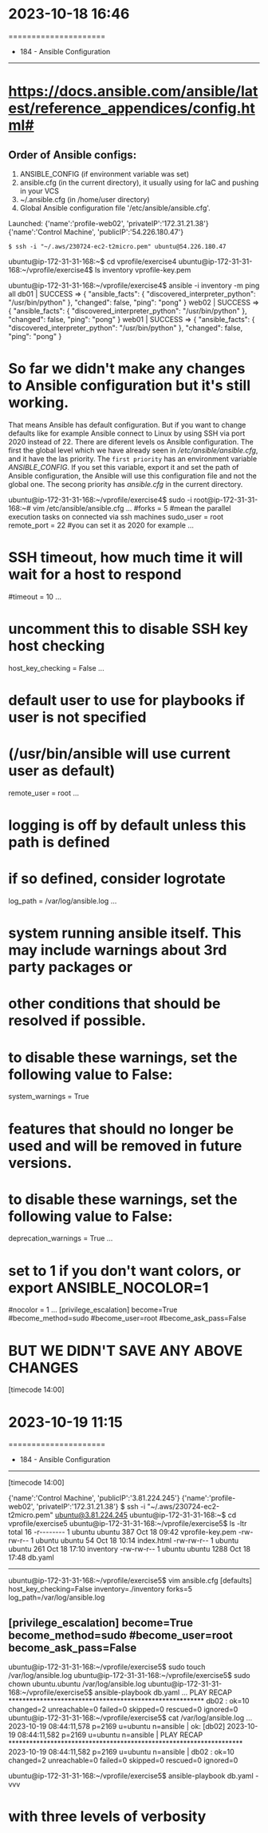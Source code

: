 # 2023-10-18    16:46
=====================


* 184 - Ansible Configuration
-----------------------------
# https://docs.ansible.com/ansible/latest/reference_appendices/config.html#

Order of Ansible configs:
------------------------
1) ANSIBLE_CONFIG (if environment variable was set)
2) ansible.cfg (in the current directory), it usually using for IaC and pushing in your VCS
3) ~/.ansible.cfg (in /home/user directory)
4) Global Ansible configuration file '/etc/ansible/ansible.cfg'.


Launched:
{'name':'profile-web02', 'privateIP':'172.31.21.38'}
{'name':'Control Machine', 'publicIP':'54.226.180.47'}

    $ ssh -i "~/.aws/230724-ec2-t2micro.pem" ubuntu@54.226.180.47
ubuntu@ip-172-31-31-168:~$ cd vprofile/exercise4
ubuntu@ip-172-31-31-168:~/vprofile/exercise4$ ls
inventory  vprofile-key.pem

ubuntu@ip-172-31-31-168:~/vprofile/exercise4$ ansible -i inventory -m ping all
db01 | SUCCESS => {
    "ansible_facts": {
        "discovered_interpreter_python": "/usr/bin/python"
    }, 
    "changed": false, 
    "ping": "pong"
}
web02 | SUCCESS => {
    "ansible_facts": {
        "discovered_interpreter_python": "/usr/bin/python"
    }, 
    "changed": false, 
    "ping": "pong"
}
web01 | SUCCESS => {
    "ansible_facts": {
        "discovered_interpreter_python": "/usr/bin/python"
    }, 
    "changed": false, 
    "ping": "pong"
}


# So far we didn't make any changes to Ansible configuration but it's still working.
That means Ansible has default configuration. But if you want to change defaults like for example Ansible connect to Linux by using SSH via port 2020
instead of 22.
There are diferent levels os Ansible configuration. The first the global level
which we have already seen in */etc/ansible/ansible.cfg*, and it have the las priority.
The `first priority` has an environment variable *ANSIBLE_CONFIG*.
If you set this variable, export it and set the path of Ansible configuration, the Ansible will use this configuration file and not the global one.
The secong priority has *ansible.cfg* in the current directory.


ubuntu@ip-172-31-31-168:~/vprofile/exercise4$ sudo -i
root@ip-172-31-31-168:~# vim /etc/ansible/ansible.cfg
...
#forks = 5  #mean the parallel execution tasks on connected via ssh machines
sudo_user      = root
remote_port    = 22  #you can set it as 2020 for example
...
# SSH timeout, how much time it will wait for a host to respond
#timeout = 10
...
# uncomment this to disable SSH key host checking
host_key_checking = False
...
# default user to use for playbooks if user is not specified
# (/usr/bin/ansible will use current user as default)
remote_user = root
...
# logging is off by default unless this path is defined
# if so defined, consider logrotate
log_path = /var/log/ansible.log
...
# system running ansible itself. This may include warnings about 3rd party packages or
# other conditions that should be resolved if possible.
# to disable these warnings, set the following value to False:
system_warnings = True

# features that should no longer be used and will be removed in future versions.
# to disable these warnings, set the following value to False:
deprecation_warnings = True
...
# set to 1 if you don't want colors, or export ANSIBLE_NOCOLOR=1
#nocolor = 1
...
[privilege_escalation]
become=True
#become_method=sudo
#become_user=root
#become_ask_pass=False

# BUT WE DIDN'T SAVE ANY ABOVE CHANGES

[timecode 14:00]



# 2023-10-19    11:15
=====================
* 184 - Ansible Configuration
-----------------------------
[timecode 14:00]

{'name':'Control Machine', 'publicIP':'3.81.224.245'}
{'name':'profile-web02', 'privateIP':'172.31.21.38'}
    $ ssh -i "~/.aws/230724-ec2-t2micro.pem" ubuntu@3.81.224.245
ubuntu@ip-172-31-31-168:~$ cd vprofile/exercise5
ubuntu@ip-172-31-31-168:~/vprofile/exercise5$ ls -ltr
total 16
-r-------- 1 ubuntu ubuntu  387 Oct 18 09:42 vprofile-key.pem
-rw-rw-r-- 1 ubuntu ubuntu   54 Oct 18 10:14 index.html
-rw-rw-r-- 1 ubuntu ubuntu  261 Oct 18 17:10 inventory
-rw-rw-r-- 1 ubuntu ubuntu 1288 Oct 18 17:48 db.yaml

-------
ubuntu@ip-172-31-31-168:~/vprofile/exercise5$ vim ansible.cfg
[defaults]
host_key_checking=False
inventory=./inventory
forks=5
log_path=/var/log/ansible.log

[privilege_escalation]
become=True
become_method=sudo
#become_user=root
become_ask_pass=False
-------

ubuntu@ip-172-31-31-168:~/vprofile/exercise5$ sudo touch /var/log/ansible.log
ubuntu@ip-172-31-31-168:~/vprofile/exercise5$ sudo chown ubuntu.ubuntu /var/log/ansible.log
ubuntu@ip-172-31-31-168:~/vprofile/exercise5$ ansible-playbook db.yaml
...
PLAY RECAP ********************************************************
db02  : ok=10   changed=2    unreachable=0    failed=0    skipped=0    rescued=0    ignored=0   
ubuntu@ip-172-31-31-168:~/vprofile/exercise5$ cat /var/log/ansible.log
...
2023-10-19 08:44:11,578 p=2169 u=ubuntu n=ansible | ok: [db02]
2023-10-19 08:44:11,582 p=2169 u=ubuntu n=ansible | PLAY RECAP *******************************************************************
2023-10-19 08:44:11,582 p=2169 u=ubuntu n=ansible | db02  : ok=10   changed=2    unreachable=0    failed=0    skipped=0    rescued=0    ignored=0  

ubuntu@ip-172-31-31-168:~/vprofile/exercise5$ ansible-playbook db.yaml -vvv
# with three levels of verbosity
